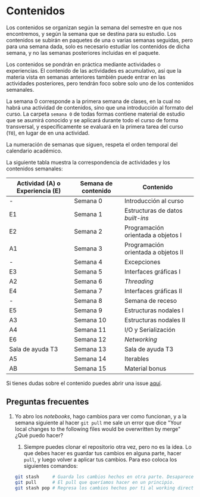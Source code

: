 # Contenidos

Los contenidos se organizan según la semana del semestre en que nos encontremos, y según la semana que se destina para su estudio. Los contenidos se subirán en paquetes de una o varias semanas seguidas, pero para una semana dada, solo es necesario estudiar los contenidos de dicha semana, y no las semanas posteriores incluidas en el paquete.

Los contenidos se pondrán en práctica mediante actividades o experiencias. El contenido de las actividades es acumulativo, así que la materia vista en semanas anteriores también puede entrar en las actividades posteriores, pero tendrán foco sobre solo uno de los contenidos semanales.

La semana 0 corresponde a la primera semana de clases, en la cual no habrá una actividad de contenidos, sino que una introducción al formato del curso. La carpeta `semana 0` de todas formas contiene material de estudio que se asumirá conocido y se aplicará durante todo el curso de forma transversal, y específicamente se evaluará en la primera tarea del curso (`T0`), en lugar de en una actividad.

La numeración de semanas que siguen, respeta el orden temporal del calendario académico.

La siguiente tabla muestra la correspondencia de actividades y los contenidos semanales:

| Actividad (A) o Experiencia (E) | Semana de contenido | Contenido                           |
|---------------------------------|---------------------|-------------------------------------|
| -                               | Semana 0            | Introducción al curso               |
| E1                              | Semana 1            | Estructuras de datos _built-ins_    |
| E2                              | Semana 2            | Programación orientada a objetos I  |
| A1                              | Semana 3            | Programación orientada a objetos II |
| -                               | Semana 4            | Excepciones                         |
| E3                              | Semana 5            | Interfaces gráficas I               |
| A2                              | Semana 6            | *Threading*                         |
| E4                              | Semana 7            | Interfaces gráficas II              |
| -                               | Semana 8            | Semana de receso                    |
| E5                              | Semana 9            | Estructuras nodales I               |
| A3                              | Semana 10           | Estructuras nodales II              |
| A4                              | Semana 11           | I/O y Serialización                 |
| E6                              | Semana 12           | *Networking*                        |
| Sala de ayuda T3                | Semana 13           | Sala de ayuda T3                    |
| A5                              | Semana 14           | Iterables                           |
| AB                              | Semana 15           | Material bonus                      |




Si tienes dudas sobre el contenido puedes abrir una issue [aquí](https://github.com/IIC2233/Syllabus/issues).

## Preguntas frecuentes

1. Yo abro los _notebooks_, hago cambios para ver como funcionan, y a la semana siguiente al hacer `git pull` me sale un error que dice "Your local changes to the following files would be overwritten by merge" ¿Qué puedo hacer?

   1. Siempre puedes clonar el repositorio otra vez, pero no es la idea. Lo que debes hacer es guardar tus cambios en alguna parte, hacer `pull`, y luego volver a aplicar tus cambios. Para eso coloca los siguientes comandos:

     ```bash
     git stash     # Guarda los cambios hechos en otra parte. Desaparecen del working directory.
     git pull      # El pull que queríamos hacer en un principio.
     git stash pop # Regresa los cambios hechos por ti al working directory.
     ```

